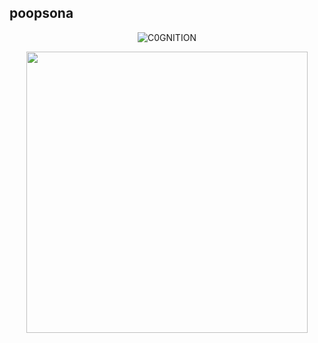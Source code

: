 ## poopsona

<p align="center"> <img src="https://komarev.com/ghpvc/?username=C0GNITION&label=Profile%20views&color=337796&style=flat" alt="C0GNITION" /> </p>
<p align="center">
  <img width="450" height="450" src="https://i.ibb.co/PzdffZS/Untitled31-20241026061732.png">
</p>



